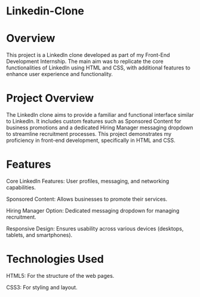 # Linkedin-Clone
# Overview
This project is a LinkedIn clone developed as part of my Front-End Development Internship. The main aim was to replicate the core functionalities of LinkedIn using HTML and CSS, with additional features to enhance user experience and functionality.

# Project Overview
The LinkedIn clone aims to provide a familiar and functional interface similar to LinkedIn. It includes custom features such as Sponsored Content for business promotions and a dedicated Hiring Manager messaging dropdown to streamline recruitment processes. This project demonstrates my proficiency in front-end development, specifically in HTML and CSS.

# Features
Core LinkedIn Features: User profiles, messaging, and networking capabilities.

Sponsored Content: Allows businesses to promote their services.

Hiring Manager Option: Dedicated messaging dropdown for managing recruitment.

Responsive Design: Ensures usability across various devices (desktops, tablets, and smartphones).

# Technologies Used
HTML5: For the structure of the web pages.

CSS3: For styling and layout.
